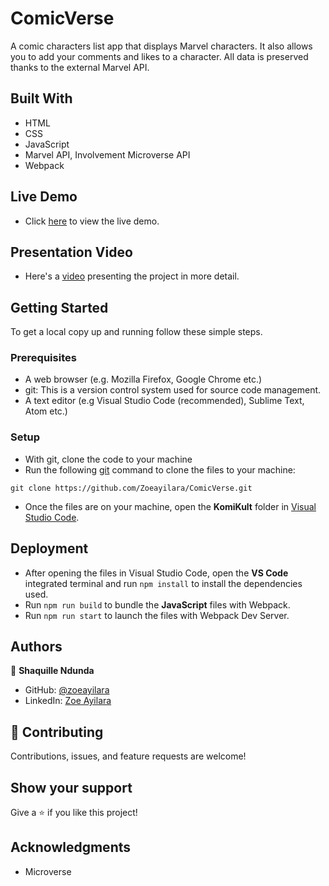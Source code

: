 # ComicVerse
A comic characters list app that displays Marvel characters. It also allows you to add your comments and likes to a character. All data is preserved thanks to the external Marvel API.

## Built With
- HTML
- CSS
- JavaScript
- Marvel API, Involvement Microverse API
- Webpack 

## Live Demo
- Click [here](https://zoeayilara.github.io/ComicVerse/) to view the live demo.

## Presentation Video
- Here's a [video](https://www.loom.com/share/af0372bbe7704093b08f1c9e4006bc1c) presenting the project in more detail.

## Getting Started
To get a local copy up and running follow these simple steps.

### Prerequisites
- A web browser (e.g. Mozilla Firefox, Google Chrome etc.)
- git: This is a version control system used for source code management.
- A text editor (e.g Visual Studio Code (recommended), Sublime Text, Atom etc.)

### Setup
- With git, clone the code to your machine
-  Run the following [git](https://git-scm.com/) command to clone the files to your machine:
```
git clone https://github.com/Zoeayilara/ComicVerse.git
```
- Once the files are on your machine, open the **KomiKult** folder in [Visual Studio Code](https://code.visualstudio.com/download).

## Deployment
- After opening the files in Visual Studio Code, open the **VS Code** integrated terminal and run ``` npm install ``` to install the dependencies used.
- Run ``` npm run build ``` to bundle the **JavaScript** files with Webpack.
- Run ``` npm run start ``` to launch the files with Webpack Dev Server.

## Authors
👤 **Shaquille Ndunda**
- GitHub: [@zoeayilara](https://github.com/Zoeayilara)
- LinkedIn: [Zoe Ayilara](https://www.linkedin.com/in/zoe-ayilara-b029a0318)
  
## 🤝 Contributing
Contributions, issues, and feature requests are welcome!

## Show your support
Give a ⭐️ if you like this project!

## Acknowledgments
- Microverse
